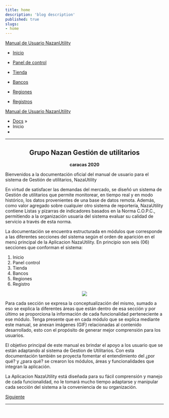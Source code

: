 ```yaml
---
title: home
description: 'blog description'
published: true
slugs:
- home
---
```



<div class="wy-grid-for-nav">
  <nav data-toggle="wy-nav-shift" class="wy-nav-side stickynav">
    <div class="wy-side-scroll">
      <div class="wy-side-nav-search">
        <a href="blog/home" class="icon icon-home"> Manual de Usuario NazanUtility</a>
      </div>
      <div class="wy-menu wy-menu-vertical" data-spy="affix" role="navigation" aria-label="main navigation">
        <ul class="current">
          <li class="toctree-l1 current"><a class="reference internal current" href="blog/home">Inicio</a>
          </li>
        </ul>
        <ul>
          <li class="toctree-l1"><a class="reference internal" href="blog/dashboard">Panel de
              control</a>
          </li>
        </ul>
        <ul>
          <li class="toctree-l1"><a class="reference internal" href="blog/store">Tienda</a>
          </li>
        </ul>
        <ul>
          <li class="toctree-l1"><a class="reference internal" href="blog/banks">Bancos</a>
          </li>
        </ul>
        <ul>
          <li class="toctree-l1"><a class="reference internal" href="blog/regions">Regiones</a>
          </li>
        </ul>
        <ul>
          <li class="toctree-l1"><a class="reference internal" href="blog/crud">Registros</a>
          </li>
        </ul>
      </div>
    </div>
  </nav>
</div>

<section data-toggle="wy-nav-shift" class="wy-nav-content-wrap">
  <nav class="wy-nav-top" role="navigation" aria-label="top navigation">
    <i data-toggle="wy-nav-top" class="fa fa-bars"></i>
    <a href="blog/home">Manual de Usuario NazanUtility</a>
  </nav>
  <div class="wy-nav-content">
    <div class="rst-content">
      <div role="navigation" aria-label="breadcrumbs navigation">
        <ul class="wy-breadcrumbs">
          <li><a href="blog/home">Docs</a> &raquo;</li>
          <li>Inicio</li>
          <li class="wy-breadcrumbs-aside">
          </li>
        </ul>
        <hr />
      </div>
      <div role="main">
        <div class="section">
          <h1>
            <center>Grupo Nazan Gestión de utilitarios</center>
          </h1>
          <p><strong>
              <center> caracas 2020 </center>
            </strong></p>
          <p>Bienvenidos a la documentación oficial del manual de usuario para el sistema de
            Gestión de utilitarios, NazaUtility</p>
          <p>En virtud de satisfacer las demandas del mercado, se diseñó un sistema de Gestión de utilitarios que permite monitorear, en tiempo real y en modo histórico, los datos provenientes de una base de datos remota. Además, como valor agregado sobre cualquier otro sistema de reportería, NazaUtility contiene Listas y pizarras de indicadores basados en la Norma C.O.P.C., permitiendo a la organización usuaria del sistema evaluar su calidad de servicio a través de esta norma.</p>
          <p>La documentación se encuentra estructurada en módulos que corresponde a las diferentes secciones del sistema según el orden de aparición en el menú principal de la Aplicacion NazaUtility. En principio son seis (06) secciones que conforman el sistema:</p>
          <ol>
            <li>Inicio</li>
            <li>Panel control</li>
            <li>Tienda</li>
            <li>Bancos</li>
            <li>Regiones</li>
            <li>Registro</li>
          </ol>
          <p>
            <center><img src="assets/img/captura.png"></center>
          </p>
          <p>Para cada sección se expresa la conceptualización del mismo, sumado a eso se explica la diferentes áreas que están dentro de esa sección y por último se proporciona la información de cada funcionalidad perteneciente a ese módulo. Tenga presente que en cada módulo que se explica mediante este manual, se anexan imágenes (GIF) relacionadas al contenido desarrollado, esto con el propósito de generar mejor comprensión para los usuarios.</p>
          <p>El objetivo principal de este manual es brindar el apoyo a los usuario que se están adaptando al sistema de Gestion de Utilitarios. Con esta documentación también se proyecta fomentar el entendimiento del ¿por qué? y ¿para qué? se crearon los módulos, áreas y funcionalidades que integran la aplicación.</p>
          <p>La Aplicacion NazaUtility está diseñada para su fácil comprensión y manejo de cada funcionalidad, no le tomará mucho tiempo adaptarse y manipular cada sección del sistema a la conveniencia de su organización.</p>
        </div>
      </div>
      <footer>
        <div class="rst-footer-buttons" role="navigation" aria-label="footer navigation">
          <a href="blog/dashboard/" class="btn btn-neutral float-right" title="Panel de control">Siguiente <span class="icon icon-circle-arrow-right"></span></a>
        </div>
        <hr />
      </footer>
    </div>
  </div>
</section>
</div>
<div class="rst-versions" role="note" aria-label="versions">
  <span class="rst-current-version" data-toggle="rst-current-version">
    <span style="margin-left: 15px"><a href="blog/dashboard/" style="color: #fcfcfc">Siguiente &raquo;</a></span>
  </span>
</div>
